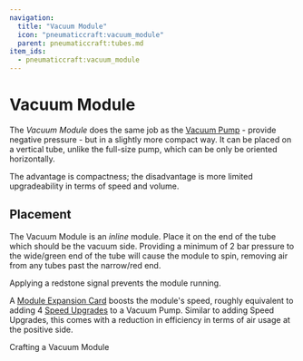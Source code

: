 ```yaml
---
navigation:
  title: "Vacuum Module"
  icon: "pneumaticcraft:vacuum_module"
  parent: pneumaticcraft:tubes.md
item_ids:
  - pneumaticcraft:vacuum_module
---
```


# Vacuum Module

The *Vacuum Module* does the same job as the [Vacuum Pump](../vacuum_pump.md) - provide negative pressure - but in a slightly more compact way. It can be placed on a vertical tube, unlike the full-size pump, which can be only be oriented horizontally.

The advantage is compactness; the disadvantage is more limited upgradeability in terms of speed and volume.

## Placement

The Vacuum Module is an *inline* module. Place it on the end of the tube which should be the vacuum side. Providing a minimum of 2 bar pressure to the wide/green end of the tube will cause the module to spin, removing air from any tubes past the narrow/red end.

Applying a <Color hex="#f00">redstone signal</Color> prevents the module running.

<ItemImage id="pneumaticcraft:module_expansion_card" />

A [Module Expansion Card](./module_expansion_card.md) boosts the module's speed, roughly equivalent to adding 4 [Speed Upgrades](../upgrades.md#speed) to a Vacuum Pump. Similar to adding Speed Upgrades, this comes with a reduction in efficiency in terms of air usage at the positive side.

Crafting a Vacuum Module

<Recipe id="pneumaticcraft:vacuum_module" />

